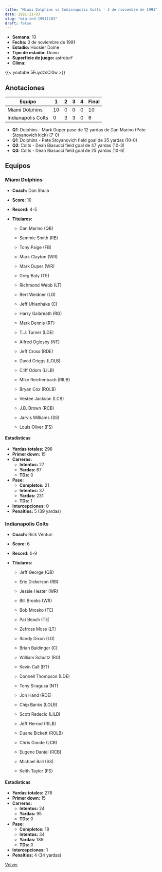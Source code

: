 ```yaml
---
title: "Miami Dolphins vs Indianapolis Colts - 3 de noviembre de 1991"
date: 1991-11-03
slug: "mia-ind-19911103"
draft: false
---
```


- **Semana:** 10
- **Fecha:** 3 de noviembre de 1991
- **Estadio:** Hoosier Dome
- **Tipo de estadio:** Domo
- **Superficie de juego:** astroturf
- **Clima:** 


{{< youtube 5FuydzsCI0w >}}


## Anotaciones
| Equipo | 1 | 2 | 3 | 4 | Final |
|--------|---|---|---|---|-------|
| Miami Dolphins  | 10 | 0 | 0 | 0  | 10 |
| Indianapolis Colts  | 0 | 3 | 3 | 0  | 6 |
- **Q1**: Dolphins - Mark Duper pase de 12 yardas de Dan Marino (Pete Stoyanovich kick) (7-0)
- **Q1**: Dolphins - Pete Stoyanovich field goal de 35 yardas (10-0)
- **Q2**: Colts - Dean Biasucci field goal de 47 yardas (10-3)
- **Q3**: Colts - Dean Biasucci field goal de 25 yardas (10-6)


## Equipos


### Miami Dolphins
* **Coach:** Don Shula
* **Score:** 10
* **Record:** 4-5
* **Titulares:** 

  * Dan Marino (QB) 

  * Sammie Smith (RB) 

  * Tony Paige (FB) 

  * Mark Clayton (WR) 

  * Mark Duper (WR) 

  * Greg Baty (TE) 

  * Richmond Webb (LT) 

  * Bert Weidner (LG) 

  * Jeff Uhlenhake (C) 

  * Harry Galbreath (RG) 

  * Mark Dennis (RT) 

  * T.J. Turner (LDE) 

  * Alfred Oglesby (NT) 

  * Jeff Cross (RDE) 

  * David Griggs (LOLB) 

  * Cliff Odom (LILB) 

  * Mike Reichenbach (RILB) 

  * Bryan Cox (ROLB) 

  * Vestee Jackson (LCB) 

  * J.B. Brown (RCB) 

  * Jarvis Williams (SS) 

  * Louis Oliver (FS) 

#### Estadísticas
* **Yardas totales:** 298
* **Primer down:** 15
* **Carreras:**
  * **Intentos:** 27
  * **Yardas:** 67
  * **TDs:** 0
* **Pase:**
  * **Completos:** 21
  * **Intentos:** 37
  * **Yardas:** 231
  * **TDs:** 1
* **Intercepciones:** 0
* **Penalties:** 5 (39 yardas)

### Indianapolis Colts
* **Coach:** Rick Venturi
* **Score:** 6
* **Record:** 0-9
* **Titulares:** 

  * Jeff George (QB) 

  * Eric Dickerson (RB) 

  * Jessie Hester (WR) 

  * Bill Brooks (WR) 

  * Bob Mrosko (TE) 

  * Pat Beach (TE) 

  * Zefross Moss (LT) 

  * Randy Dixon (LG) 

  * Brian Baldinger (C) 

  * William Schultz (RG) 

  * Kevin Call (RT) 

  * Donnell Thompson (LDE) 

  * Tony Siragusa (NT) 

  * Jon Hand (RDE) 

  * Chip Banks (LOLB) 

  * Scott Radecic (LILB) 

  * Jeff Herrod (RILB) 

  * Duane Bickett (ROLB) 

  * Chris Goode (LCB) 

  * Eugene Daniel (RCB) 

  * Michael Ball (SS) 

  * Keith Taylor (FS) 

#### Estadísticas
* **Yardas totales:** 278
* **Primer down:** 15
* **Carreras:**
  * **Intentos:** 24
  * **Yardas:** 95
  * **TDs:** 0
* **Pase:**
  * **Completos:** 18
  * **Intentos:** 34
  * **Yardas:** 189
  * **TDs:** 0
* **Intercepciones:** 1
* **Penalties:** 4 (34 yardas)


[Volver](/historia/1991)
